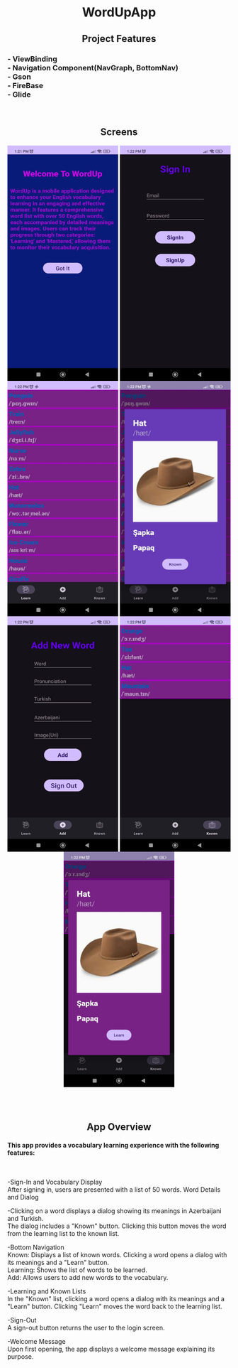<h1 align="center">
  WordUpApp
</h1>

<h2 align="center">
  Project Features
</h2>

<h3 align="left">
  - ViewBinding <br>
  - Navigation Component(NavGraph, BottomNav)<br>
  - Gson <br>
  - FireBase <br>
  - Glide
</h3><br>

<h2 align="center">
  Screens
</h2>

<p align="center">
  <img align="center" src="https://github.com/Ziyadxan06/WordUpApp/blob/main/ScreenShot/Welcome.jpeg" width="250px" height="530px">
  <img align="center" src="https://github.com/Ziyadxan06/WordUpApp/blob/main/ScreenShot/Form.jpeg"  width="250px" height="530px">
  <img align="center" src="https://github.com/Ziyadxan06/WordUpApp/blob/main/ScreenShot/learn.jpeg"  width="250px" height="530px">
  <img align="center" src="https://github.com/Ziyadxan06/WordUpApp/blob/main/ScreenShot/dialog1.jpeg"  width="250px" height="530px">
  <img align="center" src="https://github.com/Ziyadxan06/WordUpApp/blob/main/ScreenShot/Add.jpeg"  width="250px" height="530px">
  <img align="center" src="https://github.com/Ziyadxan06/WordUpApp/blob/main/ScreenShot/known.jpeg"  width="250px" height="530px">
  <img align="center" src="https://github.com/Ziyadxan06/WordUpApp/blob/main/ScreenShot/dialog2.jpeg"  width="250px" height="530px">
</p> <br><br>

<h2 align="center">
  App Overview
</h2>

<h4 aling="left">
This app provides a vocabulary learning experience with the following features: 
</h4> <br>

<p align="left">
  -Sign-In and Vocabulary Display<br>
    After signing in, users are presented with a list of 50 words.
    Word Details and Dialog<br>
  
  -Clicking on a word displays a dialog showing its meanings in Azerbaijani and Turkish.<br>
    The dialog includes a "Known" button. Clicking this button moves the word from the learning list to the known list.<br>
    
  -Bottom Navigation<br>
    Known: Displays a list of known words. Clicking a word opens a dialog with its meanings and a "Learn" button.<br>
    Learning: Shows the list of words to be learned.<br>
    Add: Allows users to add new words to the vocabulary.<br>
    
  -Learning and Known Lists<br>
    In the "Known" list, clicking a word opens a dialog with its meanings and a "Learn" button. Clicking "Learn" moves the word back to the learning list.<br>
    
  -Sign-Out<br>
    A sign-out button returns the user to the login screen.<br>
    
  -Welcome Message<br>
    Upon first opening, the app displays a welcome message explaining its purpose.<br>
</p>
